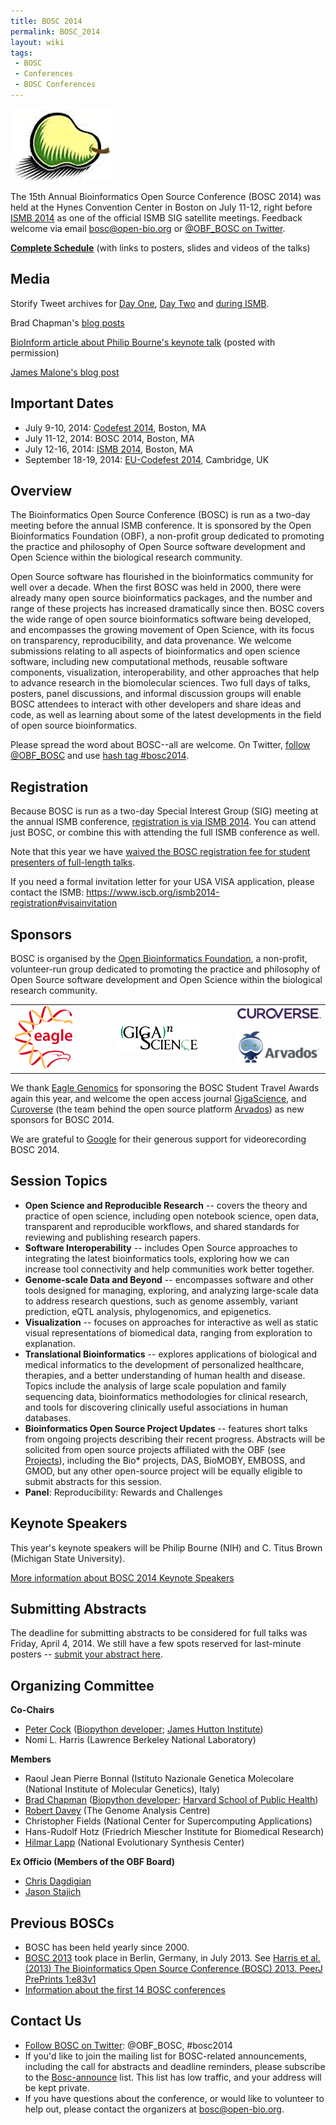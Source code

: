 ```yaml
---
title: BOSC 2014
permalink: BOSC_2014
layout: wiki
tags:
 - BOSC
 - Conferences
 - BOSC Conferences
---
```


<img src="Pear.png" title="The Bosc Pear" />

The 15th Annual Bioinformatics Open Source Conference (BOSC 2014) was
held at the Hynes Convention Center in Boston on July 11-12, right
before [ISMB 2014](https://www.iscb.org/ismb2014) as one of the official
ISMB SIG satellite meetings. Feedback welcome via email
bosc@open-bio.org or [@OBF_BOSC on
Twitter](https://twitter.com/OBF_BOSC).

**[Complete Schedule](BOSC_2014_Schedule "wikilink")** (with links to
posters, slides and videos of the talks)

## Media

Storify Tweet archives for [Day
One](https://storify.com/pjacock/bosc-2014-day-one), [Day
Two](https://storify.com/pjacock/bosc-2014-day-two/) and [during
ISMB](https://storify.com/pjacock/bosc-during-ismb-2014/).

Brad Chapman's [blog
posts](http://smallchangebio.wordpress.com/2014/07/11/notes-bioinformatics-open-source-conference-2014-day-1-afternoon-visualization-project-updates-and-lightning-talks/)

[BioInform article about Philip Bourne's keynote
talk](Bosc2014-bioinform.pdf)
(posted with permission)

[James Malone's blog
post](http://drjamesmalone.blogspot.co.uk/2014/07/a-paradigm-shift-on-bioinformatics.html)

## Important Dates

- July 9-10, 2014: [Codefest 2014](Codefest_2014 "wikilink"), Boston, MA
- July 11-12, 2014: BOSC 2014, Boston, MA
- July 12-16, 2014: [ISMB 2014](http://www.iscb.org/ismb2014), Boston,
  MA
- September 18-19, 2014: [EU-Codefest
  2014](EU-Codefest_2014 "wikilink"), Cambridge, UK

## Overview

The Bioinformatics Open Source Conference (BOSC) is run as a two-day
meeting before the annual ISMB conference. It is sponsored by the Open
Bioinformatics Foundation (OBF), a non-profit group dedicated to
promoting the practice and philosophy of Open Source software
development and Open Science within the biological research community.

Open Source software has flourished in the bioinformatics community for
well over a decade. When the first BOSC was held in 2000, there were
already many open source bioinformatics packages, and the number and
range of these projects has increased dramatically since then. BOSC
covers the wide range of open source bioinformatics software being
developed, and encompasses the growing movement of Open Science, with
its focus on transparency, reproducibility, and data provenance. We
welcome submissions relating to all aspects of bioinformatics and open
science software, including new computational methods, reusable software
components, visualization, interoperability, and other approaches that
help to advance research in the biomolecular sciences. Two full days of
talks, posters, panel discussions, and informal discussion groups will
enable BOSC attendees to interact with other developers and share ideas
and code, as well as learning about some of the latest developments in
the field of open source bioinformatics.

Please spread the word about BOSC--all are welcome. On Twitter, [follow
@OBF_BOSC](https://twitter.com/OBF_BOSC) and use [hash tag
\#bosc2014](https://twitter.com/search?q=%23BOSC2014).

## Registration

Because BOSC is run as a two-day Special Interest Group (SIG) meeting at
the annual ISMB conference, [registration is via ISMB
2014](https://www.iscb.org/ismb2014-registration). You can attend just
BOSC, or combine this with attending the full ISMB conference as well.

Note that this year we have [waived the BOSC registration fee for
student presenters of full-length
talks](http://news.open-bio.org/news/2014/03/free-student-presenters-bosc-2014/).

If you need a formal invitation letter for your USA VISA application,
please contact the ISMB:
<https://www.iscb.org/ismb2014-registration#visainvitation>

## Sponsors

BOSC is organised by the [Open Bioinformatics
Foundation](Main_Page "wikilink"), a non-profit, volunteer-run group
dedicated to promoting the practice and philosophy of Open Source
software development and Open Science within the biological research
community.

<table>
<tbody>
<tr class="odd">
<td rowspan="2">
<a href="https://www.eaglegenomics.com/">
<img src="Eagle_logo_2013.jpg" title="Eagle Genomics logo"
width="120" />
</a>
</td>
<td rowspan="2"><p>            </p></td>
<td rowspan="2">
<a href="http://www.gigasciencejournal.com/">
<img src="gigascience-07.png" title="GigaScience" width="175" />
</a>
</td>
<td rowspan="2"><p>        </p></td>
<td>
<a href="https://curoverse.com">
<img src="Curoverse_logo.png" title="Curoverse logo" width="175" />
</a>
</td>
</tr>
<tr class="even">
<td>
<a href="https://arvados.org/">
<img src="Arvados.png" title="Arvados logo" width="150" />
</a>
</td>
</tr>
</tbody>
</table>

We thank [Eagle Genomics](http://www.eaglegenomics.com/) for sponsoring
the BOSC Student Travel Awards again this year, and welcome the open
access journal [GigaScience](http://www.gigasciencejournal.com/), and
[Curoverse](https://curoverse.com) (the team behind the open source
platform [Arvados](http://arvados.org)) as new sponsors for BOSC 2014.

We are grateful to [Google](http://www.google.com/) for their generous
support for videorecording BOSC 2014.

## Session Topics

- **Open Science and Reproducible Research** -- covers the theory and
  practice of open science, including open notebook science, open data,
  transparent and reproducible workflows, and shared standards for
  reviewing and publishing research papers.
- **Software Interoperability** -- includes Open Source approaches to
  integrating the latest bioinformatics tools, exploring how we can
  increase tool connectivity and help communities work better together.
- **Genome-scale Data and Beyond** -- encompasses software and other
  tools designed for managing, exploring, and analyzing large-scale data
  to address research questions, such as genome assembly, variant
  prediction, eQTL analysis, phylogenomics, and epigenetics.
- **Visualization** -- focuses on approaches for interactive as well as
  static visual representations of biomedical data, ranging from
  exploration to explanation.
- **Translational Bioinformatics** -- explores applications of
  biological and medical informatics to the development of personalized
  healthcare, therapies, and a better understanding of human health and
  disease. Topics include the analysis of large scale population and
  family sequencing data, bioinformatics methodologies for clinical
  research, and tools for discovering clinically useful associations in
  human databases.
- **Bioinformatics Open Source Project Updates** -- features short talks
  from ongoing projects describing their recent progress. Abstracts will
  be solicited from open source projects affiliated with the OBF (see
  [Projects](Projects "wikilink")), including the Bio\* projects, DAS,
  BioMOBY, EMBOSS, and GMOD, but any other open-source project will be
  equally eligible to submit abstracts for this session.
- **Panel**: Reproducibility: Rewards and Challenges

## Keynote Speakers

This year's keynote speakers will be Philip Bourne (NIH) and C. Titus
Brown (Michigan State University).

[More information about BOSC 2014 Keynote
Speakers](BOSC_2014_Keynote_Speakers "wikilink")

## Submitting Abstracts

The deadline for submitting abstracts to be considered for full talks
was Friday, April 4, 2014. We still have a few spots reserved for
last-minute posters -- [submit your abstract
here](BOSC_Abstract_Submission "wikilink").

## Organizing Committee

**Co-Chairs**

- [Peter Cock](http://www.scri.ac.uk/staff/petercock) ([Biopython
  developer](http://biopython.org); [James Hutton
  Institute](http://www.hutton.ac.uk))
- Nomi L. Harris (Lawrence Berkeley National Laboratory)

**Members**

- Raoul Jean Pierre Bonnal (Istituto Nazionale Genetica Molecolare
  (National Institute of Molecular Genetics), Italy)
- [Brad Chapman](http://bcbio.wordpress.com) ([Biopython
  developer](http://biopython.org); [Harvard School of Public
  Health](http://compbio.sph.harvard.edu/chb/))
- [Robert
  Davey](http://www.tgac.ac.uk/bioinformatics/sequencing-informatics/robert-davey/)
  (The Genome Analysis Centre)
- Christopher Fields (National Center for Supercomputing Applications)
- Hans-Rudolf Hotz (Friedrich Miescher Institute for Biomedical
  Research)
- [Hilmar Lapp](http://www.bioperl.org/wiki/Hilmar_Lapp) (National
  Evolutionary Synthesis Center)

**Ex Officio (Members of the OBF Board)**

- [Chris Dagdigian](http://www.bioperl.org/wiki/Chris_Dagdigian)
- [Jason Stajich](http://www.bioperl.org/wiki/Jason_Stajich)

## Previous BOSCs

- BOSC has been held yearly since 2000.
- [BOSC 2013](BOSC_2013 "wikilink") took place in Berlin, Germany, in
  July 2013. See [Harris et al. (2013) The Bioinformatics Open Source
  Conference (BOSC) 2013. PeerJ PrePrints
  1:e83v1](https://peerj.com/preprints/83/)
- [ Information about the first 14 BOSC
  conferences](Past_BOSC_conferences "wikilink")

## Contact Us

- [Follow BOSC on Twitter](https://twitter.com/OBF_BOSC): @OBF_BOSC,
  \#bosc2014
- If you'd like to join the mailing list for BOSC-related announcements,
  including the call for abstracts and deadline reminders, please
  subscribe to the
  [Bosc-announce](http://lists.open-bio.org/mailman/listinfo/bosc-announce)
  list. This list has low traffic, and your address will be kept
  private.
- If you have questions about the conference, or would like to volunteer
  to help out, please contact the organizers at <bosc@open-bio.org>.
